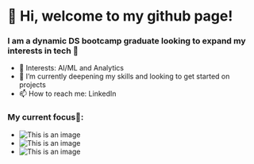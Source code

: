 # 👋 Hi, welcome to my github page!
### **I am a dynamic DS bootcamp graduate looking to expand my interests in tech 💫**
- 👀 Interests: AI/ML and Analytics
- 🎯 I’m currently deepening my skills and looking to get started on projects
- 📫 How to reach me: LinkedIn

<!---
elenitoelle/elenitoelle is a ✨ special ✨ repository because its `README.md` (this file) appears on your GitHub profile.
You can click the Preview link to take a look at your changes.
--->

### My current focus🌱:
- ![This is an image](https://img.shields.io/badge/Python-3776AB?style=for-the-badge&logo=python&logoColor=white)
- ![This is an image](https://img.shields.io/badge/SQLite-07405E?style=for-the-badge&logo=sqlite&logoColor=white)
- ![This is an image](https://img.shields.io/badge/TensorFlow-FF6F00?style=for-the-badge&logo=tensorflow&logoColor=white)
